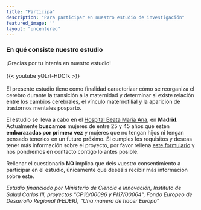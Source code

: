 ```yaml
---
title: "Participa"
description: "Para participar en nuestro estudio de investigación"
featured_image: ''
layout: "uncentered"
---
```

### En qué consiste nuestro estudio

¡Gracias por tu interés en nuestro estudio! 
\
\
{{< youtube yQLrt-HDCfk >}}
\
\
El presente estudio tiene como finalidad caracterizar cómo se reorganiza el cerebro durante la transición a la maternidad y determinar si existe relación entre los cambios cerebrales, el vínculo maternofilial y la aparición de trastornos mentales posparto. 

El estudio se lleva a cabo en el [Hospital Beata María Ana](<https://www.google.com/maps/place/Hospital+Beata+Mar%C3%ADa+Ana/@40.418121,-3.6681229,15z/data=!4m5!3m4!1s0x0:0xcc75276c165a9f7f!8m2!3d40.418121!4d-3.6681229?sa=X&ved=2ahUKEwj7t-SrqeLwAhVk8OAKHTfABIYQ_BIwFXoECEUQBQ&shorturl=1>), en **Madrid**. Actualmente **buscamos** mujeres de entre 25 y 45 años que estén **embarazadas por primera vez** y mujeres que no tengan hijos ni tengan pensado tenerlos en un futuro próximo. Si cumples los requisitos y deseas tener más información sobre el proyecto, por favor rellena [este formulario](<https://forms.office.com/pages/responsepage.aspx?id=KUxRa5EjMUi3dITzXEW_AXbnTZpslIlGrfjJg-Ysz71UMUZXTFBSVlkxVTRIT1o3QUxONEtYMzY3USQlQCN0PWcu>) y nos pondremos en contacto contigo lo antes posible. 

Rellenar el cuestionario **NO** implica que deis vuestro consentimiento a participar en el estudio, únicamente que deseáis recibir más información sobre este.  

*Estudio financiado por Ministerio de Ciencia e Innovación, Instituto de Salud Carlos III, proyectos “CP16/00096 y PI17/00064”, Fondo Europeo de Desarrollo Regional (FEDER), “Una manera de hacer Europa”*